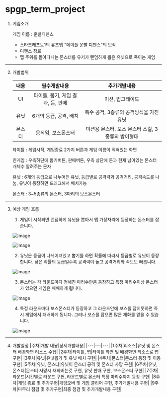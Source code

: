 # spgp_term_project
1. 게임소개
   
   게임 이름 : 운빨디펜스

   * 스타크래프트1의 유즈맵 "메이플 운빨 디펜스"의 모작
   * 디펜스 장르
   * 맵 주위를 돌아다니는 몬스터를 유저가 랜덤하게 뽑은 유닛으로 죽이는 게임
-----------------
2. 개발범위

   |내용|필수개발내용|추가개발내용|
   |:---:|:---:|:---:|
   |UI|타이틀, 뽑기, 게임 결과, 돈, 판매|미션, 업그레이드|
   |유닛|6개의 등급, 공격, 배치|특수 공격, 3종류의 공격방식을 가진 유닛|
   |몬스터|움직임, 보스몬스터|미션용 몬스터, 보스 몬스터 스킬, 3종류의 방어형태|

   타이틀 : 게임시작, 게임종료 2가지 버튼과 게임 이름이 적혀있는 화면
   
   인게임 : 우측하단에 뽑기버튼, 판매버튼, 우측 상단에 돈과 현재 남아있는 몬스터 개체수 알려주는 문자
   
   유닛 : 6개의 등급으로 나누어진 유닛, 등급별로 공격력과 공격거리, 공격속도를 나눔, 유닛이 등장하면 드래그해서 배치가능
   
   몬스터 : 3~5종류의 몬스터, 3마리의 보스몬스터
----------------
3. 예상 게임 흐름

   1. 게임이 시작되면 랜덤하게 유닛을 뽑아서 맵 가장자리에 등장하는 몬스터를 잡습니다.
  
   ![image](https://github.com/marvin-0/spgp_term_project/assets/58317329/2e8be339-a61e-4264-85d6-35a85c992ed3)
   
   ![image](https://github.com/marvin-0/spgp_term_project/assets/58317329/d5fbfc9c-fe15-4bbf-a5b3-155536f95d46)
   
   2. 유닛은 등급이 나뉘어져있고 뽑기를 하면 확률에 따라서 등급별로 유닛이 등장합니다. 낮은 확률의 등급일수록 공격력이 높고 공격거리와 속도도 빠릅니다.
   
   ![image](https://github.com/marvin-0/spgp_term_project/assets/58317329/bf394cd9-94ed-4fc8-ba85-719d3cb08d0c)

   3. 몬스터는 각 라운드마다 정해진 마리수만큼 등장하고 특정 마리수이상 몬스터가 있으면 게임은 패배하게 됩니다.

   ![image](https://github.com/marvin-0/spgp_term_project/assets/58317329/31b7914f-ee25-4911-a208-b26310eb9752)

   4. 특정 라운드마다 보스몬스터가 등장하고 그 라운드안에 보스를 잡지못하면 즉시 게임에서 패배하게 됩니다. 그러나 보스를 잡으면 많은 재화를 얻을 수 있습니다.
  
   ![image](https://github.com/marvin-0/spgp_term_project/assets/58317329/b6c1760e-1fa9-435a-a9e3-b9eeadd0bbd6)

---------------------

4. 개발일정
   |주차|개발 내용|상세개발내용|
   |---|---|---|
   |1주차|리소스|유닛 및 몬스터 배경화면 리소스 수집|
   |2주차|타이틀, 맵|타이틀 화면 및 배경화면 리소스로 맵 구현|
   |3주차|유닛|유닛뽑기 및 유닛 배치 구현|
   |4주차|몬스터|몬스터 등장 및 이동 구현|
   |5주차|유닛, 몬스터|유닛이 몬스터 공격 및 몬스터 사망 구현|
   |6주차|유닛, 몬스터|몬스터 사망시 재화버는것 구현, 유닛 판매 구현, 보스몬스터 구현|
   |7주차|라운드|시간별로 라운드 구현, 라운드별로 몬스터 특정 마리수까지 등장 구현|
   |8주차|게임 종료 및 추가구현|게임오버 및 게임 클리어 구현, 추가개발내용 구현|
   |9주차|마무리 점검 및 추가구현|최종 점검 및 추가개발내용 구현|
   

   

   
